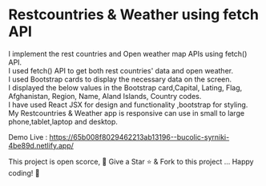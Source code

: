 # Restcountries & Weather using fetch API

I implement the rest countries and Open weather map APIs using fetch() API.\
I used fetch() API to get both rest countries' data and open weather.\
I used Bootstrap cards to display the necessary data on the screen.\
I displayed the below values in the Bootstrap card,Capital, Lating, Flag, Afghanistan, Region, Name, Aland Islands, Country codes.\
I have used React JSX for design and functionality ,bootstrap for styling.\
My Restcountries & Weather app is responsive can use in small to large phone,tablet,laptop and desktop.

Demo Live : https://65b008f8029462213ab13196--bucolic-syrniki-4be89d.netlify.app/

This project is open scorce, 🚀 Give a Star ⭐️ & Fork to this project ... Happy coding! 🤩

